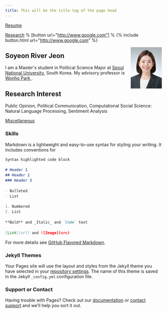 ```yaml
---
title: This will be the title-tag of the page head
---
```


[Resume](resume.md)

[Research](research.md)
% [button url="http://www.google.com"] %
{% include button.html url="http://www.google.com" %}




<img align="right" src="images/1610365172684.jpg" width=100>

## Soyeon River Jeon

I am a Master's student in Political Science Major at [Seoul National University](button.url="https://en.wikipedia.org/wiki/Seoul_National_University"), South Korea.
My advisory professor is <a href="http://polisci.snu.ac.kr/korean/sub2_01_view.php?id=34"> Wonho Park </a>.

## Research Interest
Public Opinion, Political Communication, 
Computational Social Science: Natural Language Processing, Sentiment Analysis


[Miscellaneous](misc.md)


### Skills

Markdown is a lightweight and easy-to-use syntax for styling your writing. It includes conventions for

```markdown
Syntax highlighted code block

# Header 1
## Header 2
### Header 3

- Bulleted
- List

1. Numbered
2. List

**Bold** and _Italic_ and `Code` text

[Link](url) and ![Image](src)
```

For more details see [GitHub Flavored Markdown](https://guides.github.com/features/mastering-markdown/).

### Jekyll Themes

Your Pages site will use the layout and styles from the Jekyll theme you have selected in your [repository settings](https://github.com/river-jeon/river-jeon.github.io/settings). The name of this theme is saved in the Jekyll `_config.yml` configuration file.

### Support or Contact

Having trouble with Pages? Check out our [documentation](https://docs.github.com/categories/github-pages-basics/) or [contact support](https://github.com/contact) and we’ll help you sort it out.
